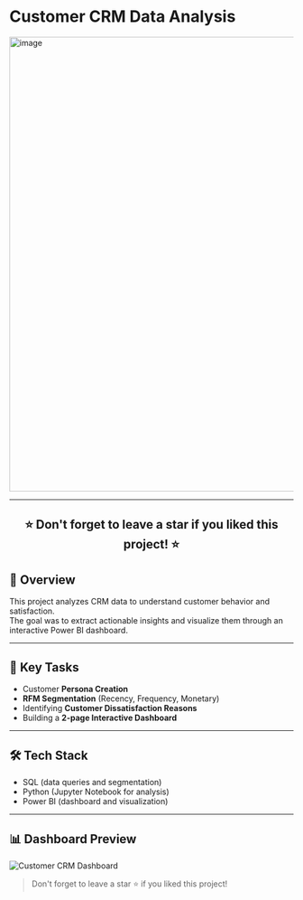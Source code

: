 # Customer CRM Data Analysis
<img width="1454" height="805" alt="image" src="https://github.com/user-attachments/assets/85df8db5-fa20-427d-b9c0-44bc4e900b50" />

---

<h2 align="center">⭐️ Don't forget to leave a star if you liked this project! ⭐️</h2>



## 📘 Overview
This project analyzes CRM data to understand customer behavior and satisfaction.  
The goal was to extract actionable insights and visualize them through an interactive Power BI dashboard.

---

## 🧩 Key Tasks
- Customer **Persona Creation**  
- **RFM Segmentation** (Recency, Frequency, Monetary)  
- Identifying **Customer Dissatisfaction Reasons**  
- Building a **2-page Interactive Dashboard**

---

## 🛠️ Tech Stack
- SQL (data queries and segmentation)
- Python (Jupyter Notebook for analysis)
- Power BI (dashboard and visualization)

---

## 📊 Dashboard Preview

![Customer CRM Dashboard](images/dashboard-preview.png)

> Don't forget to leave a star ⭐️ if you liked this project!
